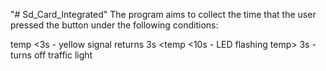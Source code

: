 "# Sd_Card_Integrated" 
The program aims to collect the time that the user pressed the button under the following conditions:

temp <3s - yellow signal returns
3s <temp <10s - LED flashing
temp> 3s - turns off traffic light
